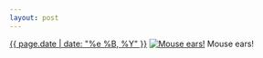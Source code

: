 ```yaml
---
layout: post
---
```


<p>
  <time><a href="/487">{{ page.date | date: "%e %B, %Y" }}</a></time>
  <a href="/487"><img src="{{ site.assets_url }}/487-640.jpg" srcset="{{ site.assets_url }}/487-1280.jpg 1280w, {{ site.assets_url }}/487-960.jpg 960w, {{ site.assets_url }}/487-640.jpg 640w, {{ site.assets_url }}/487-320.jpg 320w" sizes="(min-width: 700px) 50vw, calc(100vw - 2rem)" alt="Mouse ears!" /></a>
  <span>Mouse ears!</span>
</p>
